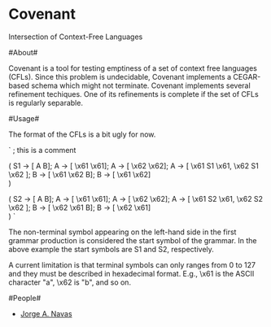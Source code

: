 # Covenant #

Intersection of Context-Free Languages

#About#

Covenant is a tool for testing emptiness of a set of context free
languages (CFLs). Since this problem is undecidable, Covenant
implements a CEGAR-based schema which might not terminate. Covenant
implements several refinement techiques. One of its refinements is
complete if the set of CFLs is regularly separable.

#Usage#

The format of the CFLs is a bit ugly for now. 

` 
; this is a comment

(  S1 -> [ A B]; 
   A  -> [ \x61 \x61]; 
   A  -> [ \x62 \x62]; 
   A  -> [ \x61 S1 \x61, \x62 S1 \x62 ]; 
   B  -> [ \x61 \x62 B]; 
   B  -> [ \x61 \x62]  
)

(  S2 -> [ A B]; 
   A  -> [ \x61 \x61]; 
   A  -> [ \x62 \x62]; 
   A  -> [ \x61 S2 \x61, \x62 S2 \x62 ]; 
   B  -> [ \x62 \x61 B];
   B  -> [ \x62 \x61]  
) 
` 

The non-terminal symbol appearing on the left-hand side in the first
grammar production is considered the start symbol of the grammar. In
the above example the start symbols are S1 and S2, respectively.

A current limitation is that terminal symbols can only ranges from 0
to 127 and they must be described in hexadecimal format. E.g., \x61 is
the ASCII character "a", \x62 is "b", and so on.

#People#

* [Jorge A. Navas](http://ti.arc.nasa.gov/profile/jorge/)
